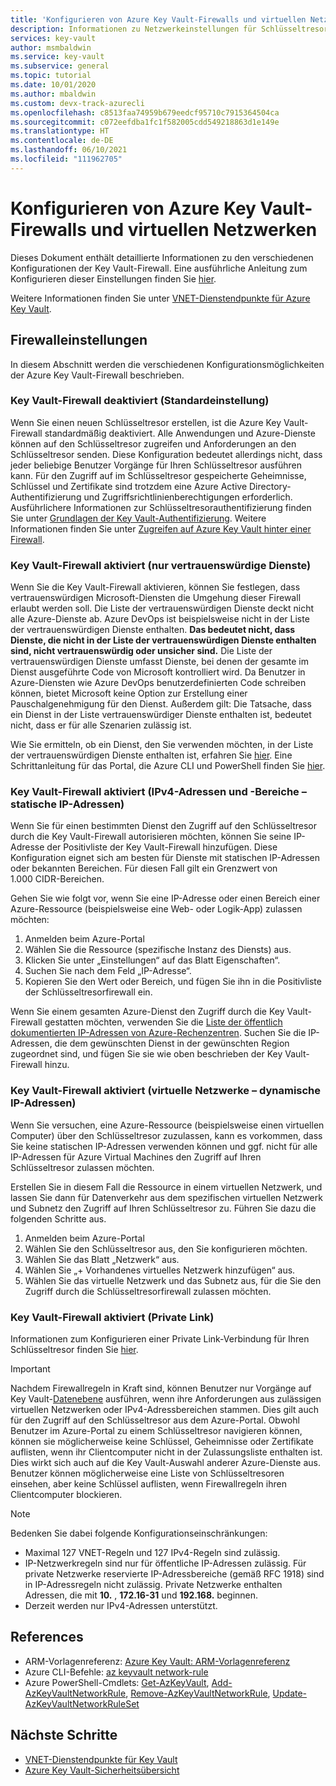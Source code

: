 ```yaml
---
title: 'Konfigurieren von Azure Key Vault-Firewalls und virtuellen Netzwerken: Azure Key Vault'
description: Informationen zu Netzwerkeinstellungen für Schlüsseltresore
services: key-vault
author: msmbaldwin
ms.service: key-vault
ms.subservice: general
ms.topic: tutorial
ms.date: 10/01/2020
ms.author: mbaldwin
ms.custom: devx-track-azurecli
ms.openlocfilehash: c8513faa74959b679eedcf95710c7915364504ca
ms.sourcegitcommit: c072eefdba1fc1f582005cdd549218863d1e149e
ms.translationtype: HT
ms.contentlocale: de-DE
ms.lasthandoff: 06/10/2021
ms.locfileid: "111962705"
---
```

# <a name="configure-azure-key-vault-firewalls-and-virtual-networks"></a>Konfigurieren von Azure Key Vault-Firewalls und virtuellen Netzwerken

Dieses Dokument enthält detaillierte Informationen zu den verschiedenen Konfigurationen der Key Vault-Firewall. Eine ausführliche Anleitung zum Konfigurieren dieser Einstellungen finden Sie [hier](how-to-azure-key-vault-network-security.md). 

Weitere Informationen finden Sie unter [VNET-Dienstendpunkte für Azure Key Vault](overview-vnet-service-endpoints.md).

## <a name="firewall-settings"></a>Firewalleinstellungen

In diesem Abschnitt werden die verschiedenen Konfigurationsmöglichkeiten der Azure Key Vault-Firewall beschrieben.

### <a name="key-vault-firewall-disabled-default"></a>Key Vault-Firewall deaktiviert (Standardeinstellung)

Wenn Sie einen neuen Schlüsseltresor erstellen, ist die Azure Key Vault-Firewall standardmäßig deaktiviert. Alle Anwendungen und Azure-Dienste können auf den Schlüsseltresor zugreifen und Anforderungen an den Schlüsseltresor senden. Diese Konfiguration bedeutet allerdings nicht, dass jeder beliebige Benutzer Vorgänge für Ihren Schlüsseltresor ausführen kann. Für den Zugriff auf im Schlüsseltresor gespeicherte Geheimnisse, Schlüssel und Zertifikate sind trotzdem eine Azure Active Directory-Authentifizierung und Zugriffsrichtlinienberechtigungen erforderlich. Ausführlichere Informationen zur Schlüsseltresorauthentifizierung finden Sie unter [Grundlagen der Key Vault-Authentifizierung](/azure/key-vault/general/authentication.md). Weitere Informationen finden Sie unter [Zugreifen auf Azure Key Vault hinter einer Firewall](./access-behind-firewall.md).

### <a name="key-vault-firewall-enabled-trusted-services-only"></a>Key Vault-Firewall aktiviert (nur vertrauenswürdige Dienste)

Wenn Sie die Key Vault-Firewall aktivieren, können Sie festlegen, dass vertrauenswürdigen Microsoft-Diensten die Umgehung dieser Firewall erlaubt werden soll. Die Liste der vertrauenswürdigen Dienste deckt nicht alle Azure-Dienste ab. Azure DevOps ist beispielsweise nicht in der Liste der vertrauenswürdigen Dienste enthalten. **Das bedeutet nicht, dass Dienste, die nicht in der Liste der vertrauenswürdigen Dienste enthalten sind, nicht vertrauenswürdig oder unsicher sind.** Die Liste der vertrauenswürdigen Dienste umfasst Dienste, bei denen der gesamte im Dienst ausgeführte Code von Microsoft kontrolliert wird. Da Benutzer in Azure-Diensten wie Azure DevOps benutzerdefinierten Code schreiben können, bietet Microsoft keine Option zur Erstellung einer Pauschalgenehmigung für den Dienst. Außerdem gilt: Die Tatsache, dass ein Dienst in der Liste vertrauenswürdiger Dienste enthalten ist, bedeutet nicht, dass er für alle Szenarien zulässig ist. 

Wie Sie ermitteln, ob ein Dienst, den Sie verwenden möchten, in der Liste der vertrauenswürdigen Dienste enthalten ist, erfahren Sie [hier](./overview-vnet-service-endpoints.md#trusted-services).
Eine Schrittanleitung für das Portal, die Azure CLI und PowerShell finden Sie [hier](how-to-azure-key-vault-network-security.md).

### <a name="key-vault-firewall-enabled-ipv4-addresses-and-ranges---static-ips"></a>Key Vault-Firewall aktiviert (IPv4-Adressen und -Bereiche – statische IP-Adressen)

Wenn Sie für einen bestimmten Dienst den Zugriff auf den Schlüsseltresor durch die Key Vault-Firewall autorisieren möchten, können Sie seine IP-Adresse der Positivliste der Key Vault-Firewall hinzufügen. Diese Konfiguration eignet sich am besten für Dienste mit statischen IP-Adressen oder bekannten Bereichen. Für diesen Fall gilt ein Grenzwert von 1.000 CIDR-Bereichen.

Gehen Sie wie folgt vor, wenn Sie eine IP-Adresse oder einen Bereich einer Azure-Ressource (beispielsweise eine Web- oder Logik-App) zulassen möchten:

1. Anmelden beim Azure-Portal
1. Wählen Sie die Ressource (spezifische Instanz des Diensts) aus.
1. Klicken Sie unter „Einstellungen“ auf das Blatt Eigenschaften“.
1. Suchen Sie nach dem Feld „IP-Adresse“.
1. Kopieren Sie den Wert oder Bereich, und fügen Sie ihn in die Positivliste der Schlüsseltresorfirewall ein.

Wenn Sie einem gesamten Azure-Dienst den Zugriff durch die Key Vault-Firewall gestatten möchten, verwenden Sie die [Liste der öffentlich dokumentierten IP-Adressen von Azure-Rechenzentren](https://www.microsoft.com/download/details.aspx?id=41653). Suchen Sie die IP-Adressen, die dem gewünschten Dienst in der gewünschten Region zugeordnet sind, und fügen Sie sie wie oben beschrieben der Key Vault-Firewall hinzu.

### <a name="key-vault-firewall-enabled-virtual-networks---dynamic-ips"></a>Key Vault-Firewall aktiviert (virtuelle Netzwerke – dynamische IP-Adressen)

Wenn Sie versuchen, eine Azure-Ressource (beispielsweise einen virtuellen Computer) über den Schlüsseltresor zuzulassen, kann es vorkommen, dass Sie keine statischen IP-Adressen verwenden können und ggf. nicht für alle IP-Adressen für Azure Virtual Machines den Zugriff auf Ihren Schlüsseltresor zulassen möchten.

Erstellen Sie in diesem Fall die Ressource in einem virtuellen Netzwerk, und lassen Sie dann für Datenverkehr aus dem spezifischen virtuellen Netzwerk und Subnetz den Zugriff auf Ihren Schlüsseltresor zu. Führen Sie dazu die folgenden Schritte aus.

1. Anmelden beim Azure-Portal
1. Wählen Sie den Schlüsseltresor aus, den Sie konfigurieren möchten.
1. Wählen Sie das Blatt „Netzwerk“ aus.
1. Wählen Sie „+ Vorhandenes virtuelles Netzwerk hinzufügen“ aus.
1. Wählen Sie das virtuelle Netzwerk und das Subnetz aus, für die Sie den Zugriff durch die Schlüsseltresorfirewall zulassen möchten.

### <a name="key-vault-firewall-enabled-private-link"></a>Key Vault-Firewall aktiviert (Private Link)

Informationen zum Konfigurieren einer Private Link-Verbindung für Ihren Schlüsseltresor finden Sie [hier](./private-link-service.md).

> [!IMPORTANT]
> Nachdem Firewallregeln in Kraft sind, können Benutzer nur Vorgänge auf Key Vault-[Datenebene](security-features.md#privileged-access) ausführen, wenn ihre Anforderungen aus zulässigen virtuellen Netzwerken oder IPv4-Adressbereichen stammen. Dies gilt auch für den Zugriff auf den Schlüsseltresor aus dem Azure-Portal. Obwohl Benutzer im Azure-Portal zu einem Schlüsseltresor navigieren können, können sie möglicherweise keine Schlüssel, Geheimnisse oder Zertifikate auflisten, wenn ihr Clientcomputer nicht in der Zulassungsliste enthalten ist. Dies wirkt sich auch auf die Key Vault-Auswahl anderer Azure-Dienste aus. Benutzer können möglicherweise eine Liste von Schlüsseltresoren einsehen, aber keine Schlüssel auflisten, wenn Firewallregeln ihren Clientcomputer blockieren.

> [!NOTE]
> Bedenken Sie dabei folgende Konfigurationseinschränkungen:
> * Maximal 127 VNET-Regeln und 127 IPv4-Regeln sind zulässig. 
> * IP-Netzwerkregeln sind nur für öffentliche IP-Adressen zulässig. Für private Netzwerke reservierte IP-Adressbereiche (gemäß RFC 1918) sind in IP-Adressregeln nicht zulässig. Private Netzwerke enthalten Adressen, die mit **10.** , **172.16-31** und **192.168.** beginnen. 
> * Derzeit werden nur IPv4-Adressen unterstützt.

## <a name="references"></a>References
* ARM-Vorlagenreferenz: [Azure Key Vault: ARM-Vorlagenreferenz](/azure/templates/Microsoft.KeyVault/vaults)
* Azure CLI-Befehle: [az keyvault network-rule](/cli/azure/keyvault/network-rule)
* Azure PowerShell-Cmdlets: [Get-AzKeyVault](/powershell/module/az.keyvault/get-azkeyvault), [Add-AzKeyVaultNetworkRule](/powershell/module/az.KeyVault/Add-azKeyVaultNetworkRule), [Remove-AzKeyVaultNetworkRule](/powershell/module/az.KeyVault/Remove-azKeyVaultNetworkRule), [Update-AzKeyVaultNetworkRuleSet](/powershell/module/az.KeyVault/Update-azKeyVaultNetworkRuleSet)

## <a name="next-steps"></a>Nächste Schritte

* [VNET-Dienstendpunkte für Key Vault](overview-vnet-service-endpoints.md)
* [Azure Key Vault-Sicherheitsübersicht](security-features.md)